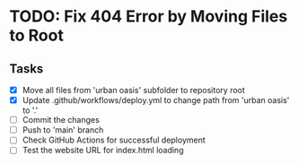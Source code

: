 # TODO: Fix 404 Error by Moving Files to Root

## Tasks
- [x] Move all files from 'urban oasis' subfolder to repository root
- [x] Update .github/workflows/deploy.yml to change path from 'urban oasis' to '.'
- [ ] Commit the changes
- [ ] Push to 'main' branch
- [ ] Check GitHub Actions for successful deployment
- [ ] Test the website URL for index.html loading
